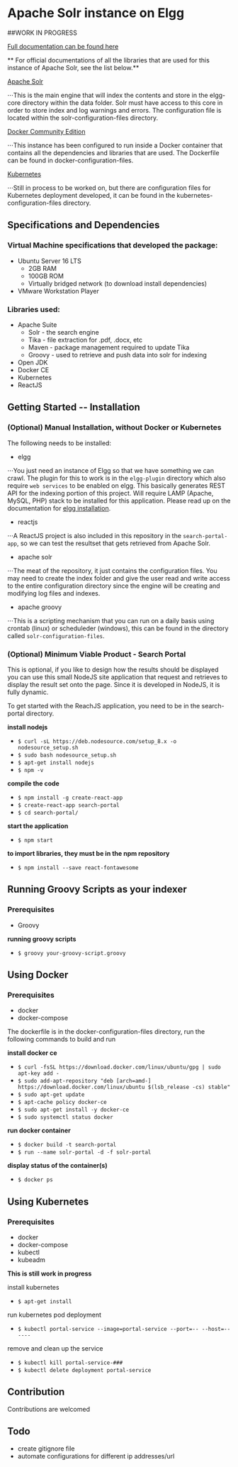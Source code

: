 # Apache Solr instance on Elgg

##WORK IN PROGRESS


[Full documentation can be found here](https://apache-solr-search.readthedocs.io/en/latest/)

** For official documentations of all the libraries that are used for this instance of Apache Solr, see the list below.**

[Apache Solr](http://lucene.apache.org/solr/guide/--)

⋅⋅⋅This is the main engine that will index the contents and store in the elgg-core directory within the data folder. Solr must have access to this core in order to store index and log warnings and errors. The configuration file is located within the solr-configuration-files directory.

[Docker Community Edition](https://docs.docker.com/install/linux/docker-ce/ubuntu/#prerequisites)
	
⋅⋅⋅This instance has been configured to run inside a Docker container that contains all the dependencies and libraries that are used. The Dockerfile can be found in docker-configuration-files.

[Kubernetes](https://kubernetes.io/docs/home/?path=users&persona=app-developer&level=foundational)
	
⋅⋅⋅Still in process to be worked on, but there are configuration files for Kubernetes deployment developed, it can be found in the kubernetes-configuration-files directory.


## Specifications and Dependencies

### Virtual Machine specifications that developed the package:
* Ubuntu Server 16 LTS
  * 2GB RAM
  * 100GB ROM
  * Virtually bridged network (to download install dependencies)
* VMware Workstation Player

### Libraries used:
* Apache Suite
  * Solr 	- the search engine
  * Tika 	- file extraction for .pdf, .docx, etc
  * Maven	- package management required to update Tika
  * Groovy	- used to retrieve and push data into solr for indexing
* Open JDK
* Docker CE
* Kubernetes
* ReactJS

## Getting Started -- Installation

### (Optional) Manual Installation, without Docker or Kubernetes

The following needs to be installed:
- elgg

⋅⋅⋅You just need an instance of Elgg so that we have something we can crawl. The plugin for this to work is in the ```elgg-plugin``` directory which also require ```web services``` to be enabled on elgg. This basically generates REST API for the indexing portion of this project. Will require LAMP (Apache, MySQL, PHP) stack to be installed for this application. Please read up on the documentation for [elgg installation](http://learn.elgg.org/en/2.0/intro/install.html).

- reactjs

⋅⋅⋅A ReactJS project is also included in this repository in the ```search-portal-app```, so we can test the resultset that gets retrieved from Apache Solr.

- apache solr

⋅⋅⋅The meat of the repository, it just contains the configuration files. You may need to create the index folder and give the user read and write access to the entire configuration directory since the engine will be creating and modifying log files and indexes.

- apache groovy

⋅⋅⋅This is a scripting mechanism that you can run on a daily basis using crontab (linux) or scheduleder (windows), this can be found in the directory called ```solr-configuration-files```.


### (Optional) Minimum Viable Product - Search Portal

This is optional, if you like to design how the results should be displayed you can use this small NodeJS site application that request and retrieves to display the result set onto the page. Since it is developed in NodeJS, it is fully dynamic. 

To get started with the ReachJS application, you need to be in the search-portal directory.

**install nodejs**

- ```$ curl -sL https://deb.nodesource.com/setup_8.x -o nodesource_setup.sh ```
- ```$ sudo bash nodesource_setup.sh ```
- ```$ apt-get install nodejs ```
- ```$ npm -v ```

**compile the code**

- ```$ npm install -g create-react-app ```
- ```$ create-react-app search-portal```
- ```$ cd search-portal/ ```

**start the application**

- ```$ npm start ```

**to import libraries, they must be in the npm repository**

- ```$ npm install --save react-fontawesome```

## Running Groovy Scripts as your indexer

### Prerequisites
* Groovy

**running groovy scripts**

- ```$ groovy your-groovy-script.groovy```

## Using Docker

### Prerequisites
* docker
* docker-compose

The dockerfile is in the docker-configuration-files directory, run the following commands to build and run

**install docker ce**

- ```$ curl -fsSL https://download.docker.com/linux/ubuntu/gpg | sudo apt-key add - ```
- ```$ sudo add-apt-repository "deb [arch=amd-] https://download.docker.com/linux/ubuntu $(lsb_release -cs) stable" ```
- ```$ sudo apt-get update ```
- ```$ apt-cache policy docker-ce ```
- ```$ sudo apt-get install -y docker-ce ```
- ```$ sudo systemctl status docker ```

**run docker container**

- ```$ docker build -t search-portal ```
- ```$ run --name solr-portal -d -f solr-portal ```

**display status of the container(s)**

- ```$ docker ps ```


## Using Kubernetes

### Prerequisites
* docker
* docker-compose
* kubectl
* kubeadm

**This is still work in progress**

install kubernetes

- ```$ apt-get install ```

run kubernetes pod deployment

- ```$ kubectl portal-service --image=portal-service --port=-- --host=------```

remove and clean up the service

- ```$ kubectl kill portal-service-### ```
- ```$ kubectl delete deployment portal-service ```


## Contribution

Contributions are welcomed


## Todo

- create gitignore file
- automate configurations for different ip addresses/url

